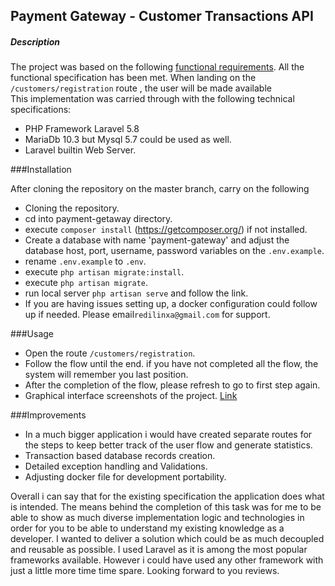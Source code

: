 ## Payment Gateway - Customer Transactions API
##### Description
The project was based on the following [functional requirements](https://drive.google.com/open?id=1jQEUTrw4W9aQXhDFAdZTcaY6tDzcWfiX).
All the functional specification has been met. When landing on the `/customers/registration` route , 
the user will be made available  
This implementation was carried through with the following technical specifications:
- PHP Framework Laravel 5.8
- MariaDb 10.3 but Mysql 5.7 could be used as well.
- Laravel builtin Web Server.


###Installation

After cloning the repository on the master branch, carry on the following
- Cloning the repository.
- cd into payment-getaway directory.
- execute `composer install` (https://getcomposer.org/) if not installed.
- Create a database with name 'payment-gateway' and adjust the database host, port, username, password variables on the `.env.example`.
- rename `.env.example` to `.env`.
- execute `php artisan migrate:install`.
- execute `php artisan migrate`.
- run local server `php artisan serve` and follow the link. 
- If you are having issues setting up, a docker configuration could follow up if needed. Please email`redilinxa@gmail.com` for support.


###Usage
- Open the route `/customers/registration`.
- Follow the flow until the end. if you have not completed all the flow, the system will remember you last position.
- After the completion of the flow, please refresh to go to first step again.
- Graphical interface screenshots of the project. [Link](https://drive.google.com/drive/folders/12qyLaG3Zs_9iYHifPWEhdj4NwLubvFjb)


###Improvements
- In a much bigger application i would have created separate routes for the steps 
to keep better track of the user flow and generate statistics.
- Transaction based database records creation.
- Detailed exception handling and Validations.
- Adjusting docker file for development portability.

Overall i can say that for the existing specification the application does what is intended.
The means behind the completion of this task was for me to be able to show as much diverse implementation logic and technologies
in order for you to be able to understand my existing knowledge as a developer.
I wanted to deliver a solution which could be as much decoupled and reusable as possible.
I used Laravel as it is among the most popular frameworks available. However i could have used any other framework with just a little more time time spare.
Looking forward to you reviews.
